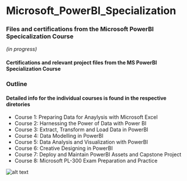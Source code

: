 # Microsoft_PowerBI_Specialization
### Files and certifications from the Microsoft PowerBI Specicalization Course

*(in progress)* 

#### Certifications and relevant project files from the MS PowerBI Specialization Course 

### Outline 
#### Detailed info for the individual courses is found in the respective diretories
<ul>
<li>Course 1: Preparing Data for Anaylysis with Microsoft Excel</li>
<li>Course 2: Harnessing the Power of Data with Power BI</li>
<li>Course 3: Extract, Transform and Load Data in PowerBI</li>
<li>Course 4: Data Modelling in PowerBI</li>
<li>Course 5: Data Analysis and Visualization with PowerBI</li>
<li>Course 6: Creative Designing in PowerBI</li>
<li>Course 7: Deploy and Maintain PowerBI Assets and Capstone Project</li>
<li>Course 8: Microsoft PL-300 Exam Preparation and Practice</li>  
</ul>

![alt text](https:/github.com/ssoehdata/Microsoft_PowerBI_SpecializationCertifications/microsoft-power-bi-data-analyst-professional-certif.jpg) 
